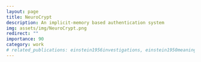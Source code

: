 ```yaml
---
layout: page
title: NeuroCrypt
description: An implicit-memory based authentication system
img: assets/img/NeuroCrypt.png
redirect: ""
importance: 90
category: work
# related_publications: einstein1956investigations, einstein1950meaning
---
```

